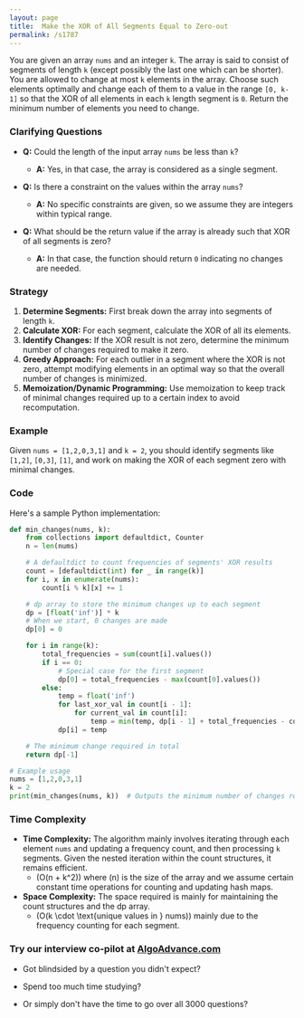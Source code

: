 ```yaml
---
layout: page
title:  Make the XOR of All Segments Equal to Zero-out
permalink: /s1787
---
```


You are given an array `nums` and an integer `k`. The array is said to consist of segments of length `k` (except possibly the last one which can be shorter). You are allowed to change at most `k` elements in the array. Choose such elements optimally and change each of them to a value in the range `[0, k-1]` so that the XOR of all elements in each `k` length segment is `0`. Return the minimum number of elements you need to change.

### Clarifying Questions
- **Q:** Could the length of the input array `nums` be less than `k`?
  - **A:** Yes, in that case, the array is considered as a single segment.
  
- **Q:** Is there a constraint on the values within the array `nums`?
  - **A:** No specific constraints are given, so we assume they are integers within typical range.

- **Q:** What should be the return value if the array is already such that XOR of all segments is zero?
  - **A:** In that case, the function should return `0` indicating no changes are needed.

### Strategy
1. **Determine Segments:** First break down the array into segments of length `k`.
2. **Calculate XOR:** For each segment, calculate the XOR of all its elements.
3. **Identify Changes:** If the XOR result is not zero, determine the minimum number of changes required to make it zero.
4. **Greedy Approach:** For each outlier in a segment where the XOR is not zero, attempt modifying elements in an optimal way so that the overall number of changes is minimized.
5. **Memoization/Dynamic Programming:** Use memoization to keep track of minimal changes required up to a certain index to avoid recomputation.

### Example
Given `nums = [1,2,0,3,1]` and `k = 2`, you should identify segments like `[1,2]`, `[0,3]`, `[1]`, and work on making the XOR of each segment zero with minimal changes.

### Code

Here's a sample Python implementation:

```python
def min_changes(nums, k):
    from collections import defaultdict, Counter
    n = len(nums)

    # A defaultdict to count frequencies of segments' XOR results
    count = [defaultdict(int) for _ in range(k)]
    for i, x in enumerate(nums):
        count[i % k][x] += 1

    # dp array to store the minimum changes up to each segment
    dp = [float('inf')] * k
    # When we start, 0 changes are made
    dp[0] = 0

    for i in range(k):
        total_frequencies = sum(count[i].values())
        if i == 0:
            # Special case for the first segment
            dp[0] = total_frequencies - max(count[0].values())
        else:
            temp = float('inf')
            for last_xor_val in count[i - 1]:
                for current_val in count[i]:
                    temp = min(temp, dp[i - 1] + total_frequencies - count[i][current_val] + (1 if current_val == last_xor_val else 0))
            dp[i] = temp

    # The minimum change required in total
    return dp[-1]

# Example usage
nums = [1,2,0,3,1]
k = 2
print(min_changes(nums, k))  # Outputs the minimum number of changes required
```

### Time Complexity
- **Time Complexity:** The algorithm mainly involves iterating through each element `nums` and updating a frequency count, and then processing `k` segments. Given the nested iteration within the count structures, it remains efficient.
  - \(O(n + k^2)\) where \(n\) is the size of the array and we assume certain constant time operations for counting and updating hash maps.
- **Space Complexity:** The space required is mainly for maintaining the count structures and the dp array.
  - \(O(k \cdot \text{unique values in } nums)\) mainly due to the frequency counting for each segment.


### Try our interview co-pilot at [AlgoAdvance.com](https://algoAdvance.com)

- Got blindsided by a question you didn't expect?

- Spend too much time studying?

- Or simply don't have the time to go over all 3000 questions?

